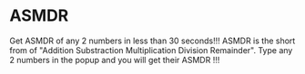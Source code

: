 # ASMDR
Get ASMDR of any 2 numbers in less than 30 seconds!!! ASMDR is the short from of "Addition Substraction Multiplication Division Remainder".  Type any 2 numbers in the popup and you will get their ASMDR !!! 
